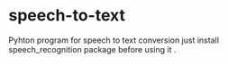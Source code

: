 # speech-to-text
Pyhton program for speech to text conversion
just install speech_recognition package before using it .
